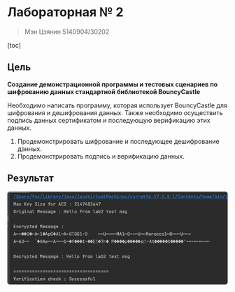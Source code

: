 

# Лабораторная № 2

> Мэн Цзянин 5140904/30202

[toc]

## Цель

**Создание демонстрационной программы и тестовых сценариев по шифрованию данных стандартной библиотекой BouncyCastle**

Необходимо написать программу, которая использует BouncyCastle для шифрования и дешифрования данных. Также необходимо осуществить подпись данных сертификатом и последующую верификацию этих данных.

1. Продемонстрировать шифрование и последующее дешифрование данных.
2. Продемонстрировать подпись и верификацию данных.


## Результат

![image-20231002134912260](doc/pic/image-20231002134912260.png)
